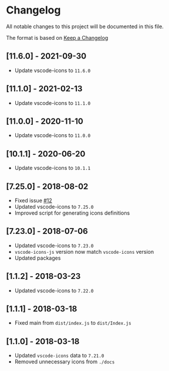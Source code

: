 # Changelog

All notable changes to this project will be documented in this file.

The format is based on [Keep a Changelog](http://keepachangelog.com/en/1.0.0/)

## [11.6.0] - 2021-09-30

- Update vscode-icons to `11.6.0`

## [11.1.0] - 2021-02-13

- Update vscode-icons to `11.1.0`

## [11.0.0] - 2020-11-10

- Update vscode-icons to `11.0.0`

## [10.1.1] - 2020-06-20

- Update vscode-icons to `10.1.1`

## [7.25.0] - 2018-08-02

- Fixed issue [#12](https://github.com/dderevjanik/vscode-icons-js/issues/12)
- Updated vscode-icons to `7.25.0`
- Improved script for generating icons definitions

## [7.23.0] - 2018-07-06

- Updated vscode-icons to `7.23.0`
- `vscode-icons-js` version now match `vscode-icons` version
- Updated packages

## [1.1.2] - 2018-03-23

- Updated vscode-icons to `7.22.0`

## [1.1.1] - 2018-03-18

- Fixed main from `dist/index.js` to `dist/Index.js`

## [1.1.0] - 2018-03-18

- Updated `vscode-icons` data to `7.21.0`
- Removed unnecessary icons from `./docs`
